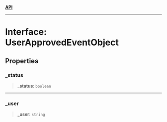 [**API**](../../../README.md)

***

# Interface: UserApprovedEventObject

## Properties

### \_status

> **\_status**: `boolean`

***

### \_user

> **\_user**: `string`

